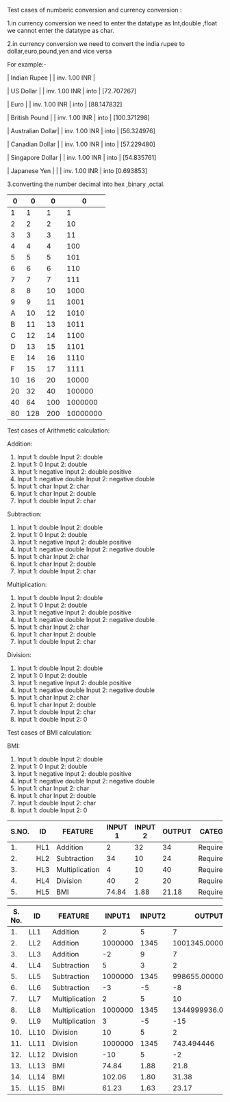 Test cases of numberic conversion and currency conversion :

1.in currency conversion we need to enter the datatype as Int,double ,float we cannot enter the datatype as char.

2.in currency conversion we need to convert the india rupee to dollar,euro,pound,yen and vice versa

For example:-

| Indian Rupee |               | inv. 1.00 INR |

| US Dollar |       | inv. 1.00 INR |    into        | [72.707267]

| Euro |            | inv. 1.00 INR |    into        | [88.147832]

| British Pound |   | inv. 1.00 INR |    into        | [100.371298]

| Australian Dollar| | inv. 1.00 INR |    into       | [56.324976]

| Canadian Dollar | | inv. 1.00 INR |    into       | [57.229480]

| Singapore Dollar | | inv. 1.00 INR |    into       | [54.835761]

| Japanese Yen | |  | inv. 1.00 INR |    into       [0.693853]


3.converting the number decimal into hex ,binary ,octal.

| 0 | 0 | 0 | 0 |
| --- | --- | --- | --- |
| 1 | 1 | 1 | 1 |
| 2 | 2 | 2 | 10 |
| 3 | 3 | 3 | 11 |
| 4 | 4 | 4 | 100 |
| 5 | 5 | 5 | 101 |
| 6 | 6 | 6 | 110 |
| 7 | 7 | 7 | 111 |
| 8 | 8 | 10 | 1000 |
| 9 | 9 | 11 | 1001 |
| A | 10 | 12 | 1010 |
| B | 11 | 13 | 1011 |
| C | 12 | 14 | 1100 |
| D | 13 | 15 | 1101 |
| E | 14 | 16 | 1110 |
| F | 15 | 17 | 1111 |
| 10 | 16 | 20 | 10000 |
| 20 | 32 | 40 | 100000 |
| 40 | 64 | 100 | 1000000 |
| 80 | 128 | 200 | 10000000 |

Test cases of Arithmetic calculation:

Addition:

1. Input 1: double Input 2: double
2. Input 1: 0 Input 2: double
3. Input 1: negative Input 2: double positive
4. Input 1: negative double Input 2: negative double
5. Input 1: char Input 2: char
6. Input 1: char Input 2: double
7. Input 1: double Input 2: char

Subtraction:

1. Input 1: double Input 2: double
2. Input 1: 0 Input 2: double
3. Input 1: negative Input 2: double positive
4. Input 1: negative double Input 2: negative double
5. Input 1: char Input 2: char
6. Input 1: char Input 2: double
7. Input 1: double Input 2: char

Multiplication:

1. Input 1: double Input 2: double
2. Input 1: 0 Input 2: double
3. Input 1: negative Input 2: double positive
4. Input 1: negative double Input 2: negative double
5. Input 1: char Input 2: char
6. Input 1: char Input 2: double
7. Input 1: double Input 2: char

Division:

1. Input 1: double Input 2: double
2. Input 1: 0 Input 2: double
3. Input 1: negative Input 2: double positive
4. Input 1: negative double Input 2: negative double
5. Input 1: char Input 2: char
6. Input 1: char Input 2: double
7. Input 1: double Input 2: char
8. Input 1: double Input 2: 0

Test cases of BMI calculation:

BMI:

1. Input 1: double Input 2: double
2. Input 1: 0 Input 2: double
3. Input 1: negative Input 2: double positive
4. Input 1: negative double Input 2: negative double
5. Input 1: char Input 2: char
6. Input 1: char Input 2: double
7. Input 1: double Input 2: char
8. Input 1: double Input 2: 0


| S.NO. | ID | FEATURE | INPUT 1 | INPUT 2 | OUTPUT | CATEGORY |
| --- | --- | --- | --- | --- | --- | --- |
| 1. | HL1 | Addition | 2 | 32 | 34 | Requirement |
| 2. | HL2 | Subtraction | 34 | 10 | 24 | Requirement |
| 3. | HL3 | Multiplication | 4 | 10 | 40 | Requirement |
| 4. | HL4 | Division | 40 | 2 | 20 | Requirement |
| 5. | HL5 | BMI | 74.84 | 1.88 | 21.18 | Requirement |

| S. No. | ID | FEATURE | INPUT1 | INPUT2 | OUTPUT | CATEGORY |
| --- | --- | --- | --- | --- | --- | --- |
| 1. | LL1 | Addition | 2 | 5 | 7 | Requirement |
| 2. | LL2 | Addition | 1000000 | 1345 | 1001345.000000 | Boundary |
| 3. | LL3 | Addition | -2 | 9 | 7 | Scenario |
| 4. | LL4 | Subtraction | 5 | 3 | 2 | Requirement |
| 5. | LL5 | Subtraction | 1000000 | 1345 | 998655.000000 | Boundary |
| 6. | LL6 | Subtraction | -3 | -5 | -8 | Scenario |
| 7. | LL7 | Multiplication | 2 | 5 | 10 | Requirement |
| 8. | LL8 | Multiplication | 1000000 | 1345 | 1344999936.000000 | Boundary |
| 9. | LL9 | Multiplication | 3 | -5 | -15 | Scenario |
| 10. | LL10 | Division | 10 | 5 | 2 | Requirement |
| 11. | LL11 | Division | 1000000 | 1345 | 743.494446 | Boundary |
| 12. | LL12 | Division | -10 | 5 | -2 | Scenario |
| 13. | LL13 | BMI | 74.84 | 1.88 | 21.8 | Requirement |
| 14. | LL14 | BMI | 102.06 | 1.80 | 31.38 | Boundary |
| 15. | LL15 | BMI | 61.23 | 1.63 | 23.17 | Scenario |
